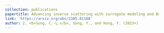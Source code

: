 ```yaml
---
collection: publications
papertitle: Advancing inverse scattering with surrogate modeling and Bayesian inference for functional inputs
link: 'https://arxiv.org/abs/2305.01188'
author: 2. <b>Sung, C.-L.</b>, Song, Y., and Hung, Y. (2023+)
---
```

